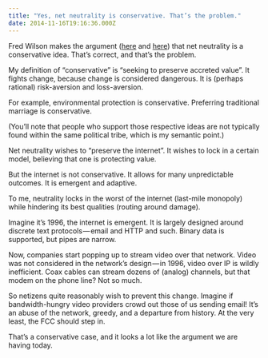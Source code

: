 ```yaml
---
title: "Yes, net neutrality is conservative. That’s the problem."
date: 2014-11-16T19:16:36.000Z
---
```


Fred Wilson makes the argument ([here](http://avc.com/2014/11/internet-freedom-2/) and [here](http://avc.com/2014/11/the-cable-model-and-the-internet-model/)) that net neutrality is a conservative idea. That’s correct, and that’s the problem.

My definition of “conservative” is “seeking to preserve accreted value”. It fights change, because change is considered dangerous. It is (perhaps rational) risk-aversion and loss-aversion.

For example, environmental protection is conservative. Preferring traditional marriage is conservative.

(You’ll note that people who support those respective ideas are not typically found within the same political tribe, which is my semantic point.)

Net neutrality wishes to “preserve the internet”. It wishes to lock in a certain model, believing that one is protecting value.

But the internet is not conservative. It allows for many unpredictable outcomes. It is emergent and adaptive.

To me, neutrality locks in the worst of the internet (last-mile monopoly) while hindering its best qualities (routing around damage).

Imagine it’s 1996, the internet is emergent. It is largely designed around discrete text protocols — email and HTTP and such. Binary data is supported, but pipes are narrow.

Now, companies start popping up to stream video over that network. Video was not considered in the network’s design — in 1996, video over IP is wildly inefficient. Coax cables can stream dozens of (analog) channels, but that modem on the phone line? Not so much.

So netizens quite reasonably wish to prevent this change. Imagine if bandwidth-hungry video providers crowd out those of us sending email! It’s an abuse of the network, greedy, and a departure from history. At the very least, the FCC should step in.

That’s a conservative case, and it looks a lot like the argument we are having today.
